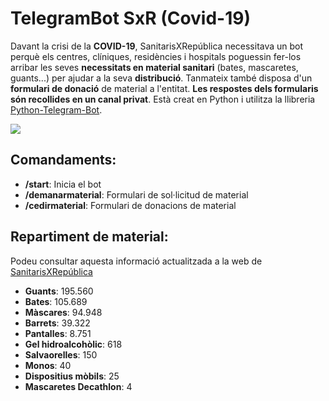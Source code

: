 # TelegramBot SxR (Covid-19)
Davant la crisi de la **COVID-19**, SanitarisXRepública necessitava un bot perquè els centres, clíniques, residències i hospitals poguessin fer-los arribar les seves **necessitats en material sanitari** (bates, mascaretes, guants...) per ajudar a la seva **distribució**. Tanmateix també disposa d'un **formulari de donació** de material a l'entitat. **Les respostes dels formularis són recollides en un canal privat**. Està creat en Python i utilitza la llibreria [Python-Telegram-Bot](https://github.com/python-telegram-bot/python-telegram-bot).

![](img/mockup.png)

## Comandaments:

 - **/start**: Inicia el bot
 - **/demanarmaterial**: Formulari de sol·licitud de material
 - **/cedirmaterial**: Formulari de donacions de material
 
 ## Repartiment de material:
 Podeu consultar aquesta informació actualitzada a la web de [SanitarisXRepública](https://sanitarisxrep.cat/coronavirus/)
 - **Guants**: 195.560
 - **Bates**: 105.689
 - **Màscares**: 94.948
 - **Barrets**: 39.322
 - **Pantalles**: 8.751
 - **Gel hidroalcohòlic**: 618
 - **Salvaorelles**: 150
 - **Monos**: 40
 - **Dispositius mòbils**: 25
 - **Mascaretes Decathlon**: 4
